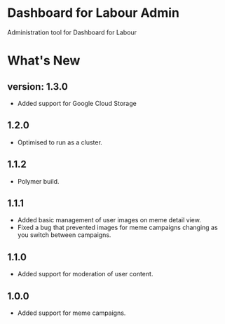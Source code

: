 # Dashboard for Labour Admin
Administration tool for Dashboard for Labour

# What's New
## version: 1.3.0
- Added support for Google Cloud Storage

## 1.2.0
- Optimised to run as a cluster. 

## 1.1.2
- Polymer build. 

## 1.1.1
- Added basic management of user images on meme detail view.
- Fixed a bug that prevented images for meme campaigns changing as you switch between campaigns.

## 1.1.0
- Added support for moderation of user content. 

## 1.0.0
- Added support for meme campaigns. 
